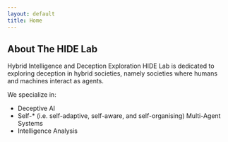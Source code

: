 ```yaml
---
layout: default
title: Home
---
```


## About The HIDE Lab
Hybrid Intelligence and Deception Exploration HIDE Lab is dedicated to exploring deception in hybrid societies, namely societies where humans and machines interact as agents.

We specialize in:
- Deceptive AI
- Self-* (i.e. self-adaptive, self-aware, and self-organising) Multi-Agent Systems
- Intelligence Analysis

